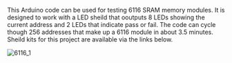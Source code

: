 This Arduino code can be used for testing 6116 SRAM memory modules.   It is designed to work with a LED sheild that ooutputs 8 LEDs showing the current address and 2 LEDs that indicate pass or fail.   The code can cycle though 256 addresses that make up a 6116 module in about 3.5 minutes.  Sheild kits for this project are available via the links below.


![6116_1](https://github.com/user-attachments/assets/48738ca8-7a24-4589-b582-d624913f7bdb)
